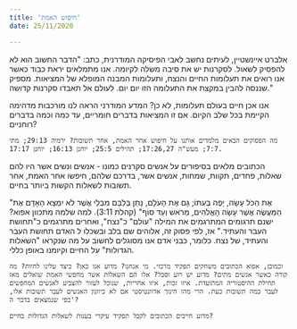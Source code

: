```yaml
---
title: 'חיפוש האמת'
date: 25/11/2020

---
```


אלברט איינשטיין, לעיתים נחשב לאבי הפיסיקה המודרנית, כתב: "הדבר החשוב הוא לא להפסיק לשאול. לסקרנות יש את סיבה משלה לקיומה. אנו מתמלאים יראת כבוד כאשר אנו רואים את תעלומות החיים והנצח, ותעלומות המבנה המופלא של המציאות. מספיק שננסה להבין במקצת את התעלומה הזו יום יום. לעולם אל תאבדו סקרנות קדושה."

אנו אכן חיים בעולם תעלומות, לא כן? המדע המודרני הראה לנו מורכבות מדהימה הקיימת בכל שלב הקיום. אם זו המציאות בדברים חומריים, עד כמה וכמה בדברים רוחניים?

`מה הפסוקים הבאים מלמדים אותנו על חיפוש אחר האמת, אחר תשובות? ירמיה 29:13; מתי 7:7; מעש"ה 17:26,27; תהילים 25:5; יוחנן 16:13; יוחנן 17:17.`

הכתובים מלאים בסיפורים על אנשים סקרנים כמונו - אנשים ונשים אשר היו להם שאלות, פחדים, תקוות, שמחות, אנשים אשר, בדרכם שלהם, חיפשו אחר האמת, אחר תשובות לשאלות הקשות ביותר בחיים.

"אֶת הַכֹּל עָשָׂה, יָפֶה בְעִתּוֹ; גַּם אֶת הָעֹלָם, נָתַן בְּלִבָּם מִבְּלִי אֲשֶׁר לֹא יִמְצָא הָאָדָם אֶת הַמַּעֲשֶׂה אֲשֶׁר עָשָׂה הָאֱלֹהִים, מֵרֹאשׁ וְעַד סוֹף" (קהלת 3:11). למה שלמה מתכוון אפוא? ישנם תרגומים המתרגמים את המילה "עולם" כ"נצח", ואחרים מתרגמים כ"תחושת העבר והעתיד." אז, לפי פסוק זה, אלוהים שם בלב ובשכלו ל האדם תחושת העבר והעתיד, של נצח. כלומר, כבני אדם אנו מסוגלים לחשוב על מה שנקראו "השאלות הגדולות" על החיים וקיומנו באופן כללי.

`וכמובן, אפוא הכתובים משחקים תפקיד מרכזי. מי אנחנו? מדוע אנו כאן? כיצד עלינו לחיות? מה קורה כאשר אנשים מתים? מדוע יש רוע וסבל? אלו הם השאלות אשר מחפשי האמת שואלים מאז תחילת ההיסטוריה המתועדת. איזו זכות, איזו אחריות, שנוכל לעזור להצביע לאנשים המחפשים לעבר כמה תשובות כעת. הרי מהו חינוך אדוונטיסטי אם לא כיוונון האנשים לעבר תשובות אלו, כפי שנמצאים בדבר ה'?`

`מדוע חייבים הכתובים לקבל תפקיד עיקרי בענות לשאלות הגדולות בחיים?`